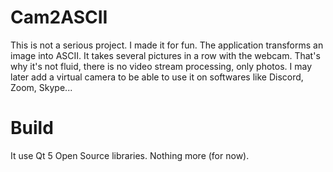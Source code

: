 # Cam2ASCII

This is not a serious project. I made it for fun.
The application transforms an image into ASCII. It takes several pictures in a row with the webcam. That's why it's not fluid, there is no video stream processing, only photos. I may later add a virtual camera to be able to use it on softwares like Discord, Zoom, Skype...
# Build
It use Qt 5 Open Source libraries. Nothing more (for now).

